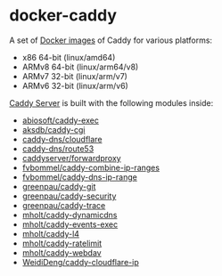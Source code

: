 # docker-caddy
A set of [Docker images](https://hub.docker.com/r/vnxme/caddy) of Caddy for various platforms:
- x86 64-bit (linux/amd64)
- ARMv8 64-bit (linux/arm64/v8)
- ARMv7 32-bit (linux/arm/v7)
- ARMv6 32-bit (linux/arm/v6)

 [Caddy Server](https://github.com/caddyserver/caddy) is built with the following modules inside:
 - [abiosoft/caddy-exec](https://github.com/abiosoft/caddy-exec)
 - [aksdb/caddy-cgi](https://github.com/aksdb/caddy-cgi)
 - [caddy-dns/cloudflare](https://github.com/caddy-dns/cloudflare)
 - [caddy-dns/route53](https://github.com/caddy-dns/route53)
 - [caddyserver/forwardproxy](https://github.com/caddyserver/forwardproxy)
 - [fvbommel/caddy-combine-ip-ranges](https://github.com/fvbommel/caddy-combine-ip-ranges)
 - [fvbommel/caddy-dns-ip-range](https://github.com/fvbommel/caddy-dns-ip-range)
 - [greenpau/caddy-git](https://github.com/greenpau/caddy-git)
 - [greenpau/caddy-security](https://github.com/greenpau/caddy-security)
 - [greenpau/caddy-trace](https://github.com/greenpau/caddy-trace)
 - [mholt/caddy-dynamicdns](https://github.com/mholt/caddy-dynamicdns)
 - [mholt/caddy-events-exec](https://github.com/mholt/caddy-events-exec)
 - [mholt/caddy-l4](https://github.com/mholt/caddy-l4)
 - [mholt/caddy-ratelimit](https://github.com/mholt/caddy-ratelimit)
 - [mholt/caddy-webdav](https://github.com/mholt/caddy-webdav)
 - [WeidiDeng/caddy-cloudflare-ip](https://github.com/WeidiDeng/caddy-cloudflare-ip)
